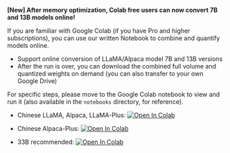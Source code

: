 **[New] After memory optimization, Colab free users can now convert 7B and 13B models online!**

If you are familiar with Google Colab (if you have Pro and higher subscriptions), you can use our written Notebook to combine and quantify models online.

- Support online conversion of LLaMA/Alpaca model 7B and 13B versions
- After the run is over, you can download the combined full volume and quantized weights on demand (you can also transfer to your own Google Drive)

For specific steps, please move to the Google Colab notebook to view and run it (also available in the `notebooks` directory, for reference). 
- Chinese LLaMA, Alpaca, LLaMA-Plus: <a href="https://colab.research.google.com/drive/1Eak6azD3MLeb-YsfbP8UZC8wrL1ddIMI?usp=sharing" target="_parent"><img src="https://colab.research.google.com/assets/colab-badge.svg" alt="Open In Colab"/></a>
- Chinese Alpaca-Plus: <a href="https://colab.research.google.com/drive/1axIgPoThgm-v3rglmRV9QnhVsJKHsHBj?usp=sharing" target="_parent"><img src="https://colab.research.google.com/assets/colab-badge.svg" alt="Open In Colab"/></a>

- 33B recommended: <a href="https://colab.research.google.com/drive/1Jx5dhjeT8TgOxBHOMwNkctJEC8-o9orG?usp=sharing" target="_parent"><img src="https://colab.research.google.com/assets/colab-badge.svg" alt="Open In Colab"/></a>

